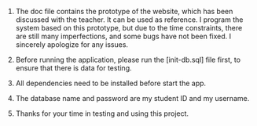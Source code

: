 1. The doc file contains the prototype of the website, which has been discussed with the teacher. It can be used as reference. 
   I program the system based on this prototype, but due to the time constraints, there are still many imperfections, and some bugs have not been fixed. I sincerely apologize for any issues.

2. Before running the application, please run the [init-db.sql] file first, to ensure that there is data for testing.

3. All dependencies need to be installed before start the app.

4. The database name and password are my student ID and my username.

5. Thanks for your time in testing and using this project. 